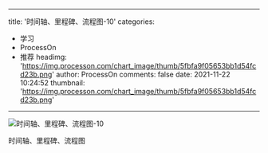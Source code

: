 
---
title: '时间轴、里程碑、流程图-10'
categories: 
 - 学习
 - ProcessOn
 - 推荐
headimg: 'https://img.processon.com/chart_image/thumb/5fbfa9f05653bb1d54fcd23b.png'
author: ProcessOn
comments: false
date: 2021-11-22 10:24:52
thumbnail: 'https://img.processon.com/chart_image/thumb/5fbfa9f05653bb1d54fcd23b.png'
---

<div>   
<img class="thumb" alt="时间轴、里程碑、流程图-10" src="https://img.processon.com/chart_image/thumb/5fbfa9f05653bb1d54fcd23b.png" referrerpolicy="no-referrer">
<p>时间轴、里程碑、流程图</p>  
</div>
            